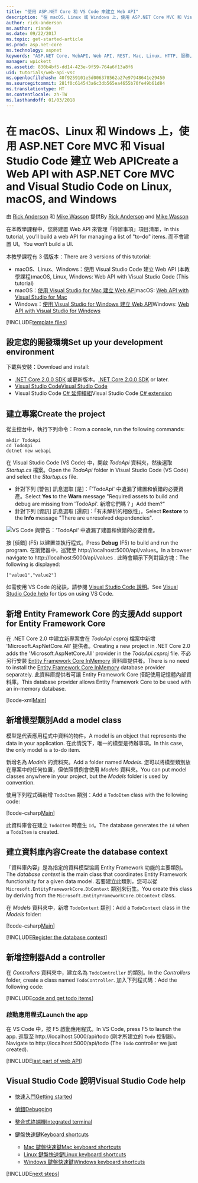 ```yaml
---
title: "使用 ASP.NET Core 和 VS Code 來建立 Web API"
description: "在 macOS、Linux 或 Windows 上，使用 ASP.NET Core MVC 和 Visual Studio Code 建置 Web API"
author: rick-anderson
ms.author: riande
ms.date: 09/22/2017
ms.topic: get-started-article
ms.prod: asp.net-core
ms.technology: aspnet
keywords: "ASP.NET Core, WebAPI, Web API, REST, Mac, Linux, HTTP, 服務, HTTP 服務, VS Code"
manager: wpickett
ms.assetid: 830b4bf5-dd14-423e-9f59-764a6f13a8f6
uid: tutorials/web-api-vsc
ms.openlocfilehash: 40f9259101e5d006378562a27e97948641e29450
ms.sourcegitcommit: 281f0c614543a6c3db565ea4655b70fe49b61d84
ms.translationtype: HT
ms.contentlocale: zh-TW
ms.lasthandoff: 01/03/2018
---
```

# <a name="create-a-web-api-with-aspnet-core-mvc-and-visual-studio-code-on-linux-macos-and-windows"></a><span data-ttu-id="cf6c0-104">在 macOS、Linux 和 Windows 上，使用 ASP.NET Core MVC 和 Visual Studio Code 建立 Web API</span><span class="sxs-lookup"><span data-stu-id="cf6c0-104">Create a Web API with ASP.NET Core MVC and Visual Studio Code on Linux, macOS, and Windows</span></span>

<span data-ttu-id="cf6c0-105">由 [Rick Anderson](https://twitter.com/RickAndMSFT) 和 [Mike Wasson](https://github.com/mikewasson) 提供</span><span class="sxs-lookup"><span data-stu-id="cf6c0-105">By [Rick Anderson](https://twitter.com/RickAndMSFT) and [Mike Wasson](https://github.com/mikewasson)</span></span>

<span data-ttu-id="cf6c0-106">在本教學課程中，您將建置 Web API 來管理「待辦事項」項目清單，</span><span class="sxs-lookup"><span data-stu-id="cf6c0-106">In this tutorial, you’ll build a web API for managing a list of "to-do" items.</span></span> <span data-ttu-id="cf6c0-107">而不會建置 UI。</span><span class="sxs-lookup"><span data-stu-id="cf6c0-107">You won’t build a UI.</span></span>

<span data-ttu-id="cf6c0-108">本教學課程有 3 個版本：</span><span class="sxs-lookup"><span data-stu-id="cf6c0-108">There are 3 versions of this tutorial:</span></span>

* <span data-ttu-id="cf6c0-109">macOS、Linux、Windows：使用 Visual Studio Code 建立 Web API (本教學課程)</span><span class="sxs-lookup"><span data-stu-id="cf6c0-109">macOS, Linux, Windows: Web API with Visual Studio Code (This tutorial)</span></span>
* <span data-ttu-id="cf6c0-110">macOS：[使用 Visual Studio for Mac 建立 Web API](xref:tutorials/first-web-api-mac)</span><span class="sxs-lookup"><span data-stu-id="cf6c0-110">macOS: [Web API with Visual Studio for Mac](xref:tutorials/first-web-api-mac)</span></span>
* <span data-ttu-id="cf6c0-111">Windows：[使用 Visual Studio for Windows 建立 Web API](xref:tutorials/first-web-api)</span><span class="sxs-lookup"><span data-stu-id="cf6c0-111">Windows: [Web API with Visual Studio for Windows](xref:tutorials/first-web-api)</span></span>

<!-- WARNING: The code AND images in this doc are used by uid: tutorials/web-api-vsc, tutorials/first-web-api-mac and tutorials/first-web-api. If you change any code/images in this tutorial, update uid: tutorials/web-api-vsc -->

[!INCLUDE[template files](../includes/webApi/intro.md)]

## <a name="set-up-your-development-environment"></a><span data-ttu-id="cf6c0-112">設定您的開發環境</span><span class="sxs-lookup"><span data-stu-id="cf6c0-112">Set up your development environment</span></span>

<span data-ttu-id="cf6c0-113">下載與安裝：</span><span class="sxs-lookup"><span data-stu-id="cf6c0-113">Download and install:</span></span>
- <span data-ttu-id="cf6c0-114">[.NET Core 2.0.0 SDK](https://www.microsoft.com/net/core) 或更新版本。</span><span class="sxs-lookup"><span data-stu-id="cf6c0-114">[.NET Core 2.0.0 SDK](https://www.microsoft.com/net/core) or later.</span></span>
- [<span data-ttu-id="cf6c0-115">Visual Studio Code</span><span class="sxs-lookup"><span data-stu-id="cf6c0-115">Visual Studio Code</span></span>](https://code.visualstudio.com)
- <span data-ttu-id="cf6c0-116">Visual Studio Code [C# 延伸模組](https://marketplace.visualstudio.com/items?itemName=ms-vscode.csharp)</span><span class="sxs-lookup"><span data-stu-id="cf6c0-116">Visual Studio Code [C# extension](https://marketplace.visualstudio.com/items?itemName=ms-vscode.csharp)</span></span>

## <a name="create-the-project"></a><span data-ttu-id="cf6c0-117">建立專案</span><span class="sxs-lookup"><span data-stu-id="cf6c0-117">Create the project</span></span>

<span data-ttu-id="cf6c0-118">從主控台中，執行下列命令：</span><span class="sxs-lookup"><span data-stu-id="cf6c0-118">From a console, run the following commands:</span></span>

```console
mkdir TodoApi
cd TodoApi
dotnet new webapi
```

<span data-ttu-id="cf6c0-119">在 Visual Studio Code (VS Code) 中，開啟 *TodoApi* 資料夾，然後選取 *Startup.cs* 檔案。</span><span class="sxs-lookup"><span data-stu-id="cf6c0-119">Open the *TodoApi* folder in Visual Studio Code (VS Code) and select the *Startup.cs* file.</span></span>

- <span data-ttu-id="cf6c0-120">針對下列 [警告] 訊息選取 [是]：「'TodoApi' 中遺漏了建置和偵錯的必要資產。</span><span class="sxs-lookup"><span data-stu-id="cf6c0-120">Select **Yes** to the **Warn** message "Required assets to build and debug are missing from 'TodoApi'.</span></span> <span data-ttu-id="cf6c0-121">新增它們嗎？」</span><span class="sxs-lookup"><span data-stu-id="cf6c0-121">Add them?"</span></span>
- <span data-ttu-id="cf6c0-122">針對下列 [資訊] 訊息選取 [還原]：「有未解析的相依性」。</span><span class="sxs-lookup"><span data-stu-id="cf6c0-122">Select **Restore** to the **Info** message "There are unresolved dependencies".</span></span>

<!-- uid: tutorials/first-mvc-app-xplat/start-mvc uses the pic below. If you change it, make sure it's consistent -->

![VS Code 與警告：'TodoApi' 中遺漏了建置和偵錯的必要資產。](web-api-vsc/_static/vsc_restore.png)

<span data-ttu-id="cf6c0-126">按 [偵錯] (F5) 以建置並執行程式。</span><span class="sxs-lookup"><span data-stu-id="cf6c0-126">Press **Debug** (F5) to build and run the program.</span></span> <span data-ttu-id="cf6c0-127">在瀏覽器中，巡覽至 http://localhost:5000/api/values。</span><span class="sxs-lookup"><span data-stu-id="cf6c0-127">In a browser navigate to http://localhost:5000/api/values .</span></span> <span data-ttu-id="cf6c0-128">此時會顯示下列對話方塊：</span><span class="sxs-lookup"><span data-stu-id="cf6c0-128">The following is displayed:</span></span>

`["value1","value2"]`

<span data-ttu-id="cf6c0-129">如需使用 VS Code 的祕訣，請參閱 [Visual Studio Code 說明](#visual-studio-code-help)。</span><span class="sxs-lookup"><span data-stu-id="cf6c0-129">See [Visual Studio Code help](#visual-studio-code-help) for tips on using VS Code.</span></span>

## <a name="add-support-for-entity-framework-core"></a><span data-ttu-id="cf6c0-130">新增 Entity Framework Core 的支援</span><span class="sxs-lookup"><span data-stu-id="cf6c0-130">Add support for Entity Framework Core</span></span>

<span data-ttu-id="cf6c0-131">在 .NET Core 2.0 中建立新專案會在 *TodoApi.csproj* 檔案中新增 'Microsoft.AspNetCore.All' 提供者。</span><span class="sxs-lookup"><span data-stu-id="cf6c0-131">Creating a new project in .NET Core 2.0 adds the 'Microsoft.AspNetCore.All' provider in the *TodoApi.csproj* file.</span></span> <span data-ttu-id="cf6c0-132">不必另行安裝 [Entity Framework Core InMemory](https://docs.microsoft.com/ef/core/providers/in-memory/) 資料庫提供者。</span><span class="sxs-lookup"><span data-stu-id="cf6c0-132">There is no need to install the [Entity Framework Core InMemory](https://docs.microsoft.com/ef/core/providers/in-memory/) database provider separately.</span></span> <span data-ttu-id="cf6c0-133">此資料庫提供者可讓 Entity Framework Core 搭配使用記憶體內部資料庫。</span><span class="sxs-lookup"><span data-stu-id="cf6c0-133">This database provider allows Entity Framework Core to be used with an in-memory database.</span></span>

[!code-xml[Main](web-api-vsc/sample/TodoApi/TodoApi.csproj?highlight=12)]

## <a name="add-a-model-class"></a><span data-ttu-id="cf6c0-134">新增模型類別</span><span class="sxs-lookup"><span data-stu-id="cf6c0-134">Add a model class</span></span>

<span data-ttu-id="cf6c0-135">模型是代表應用程式中資料的物件。</span><span class="sxs-lookup"><span data-stu-id="cf6c0-135">A model is an object that represents the data in your application.</span></span> <span data-ttu-id="cf6c0-136">在此情況下，唯一的模型是待辦事項。</span><span class="sxs-lookup"><span data-stu-id="cf6c0-136">In this case, the only model is a to-do item.</span></span>

<span data-ttu-id="cf6c0-137">新增名為 *Models* 的資料夾。</span><span class="sxs-lookup"><span data-stu-id="cf6c0-137">Add a folder named *Models*.</span></span> <span data-ttu-id="cf6c0-138">您可以將模型類別放在專案中的任何位置，但依照慣例會使用 *Models* 資料夾。</span><span class="sxs-lookup"><span data-stu-id="cf6c0-138">You can put model classes anywhere in your project, but the *Models* folder is used by convention.</span></span>

<span data-ttu-id="cf6c0-139">使用下列程式碼新增 `TodoItem` 類別：</span><span class="sxs-lookup"><span data-stu-id="cf6c0-139">Add a `TodoItem` class with the following code:</span></span>

[!code-csharp[Main](first-web-api/sample/TodoApi/Models/TodoItem.cs)]

<span data-ttu-id="cf6c0-140">此資料庫會在建立 `TodoItem` 時產生 `Id`。</span><span class="sxs-lookup"><span data-stu-id="cf6c0-140">The database generates the `Id` when a `TodoItem` is created.</span></span>

## <a name="create-the-database-context"></a><span data-ttu-id="cf6c0-141">建立資料庫內容</span><span class="sxs-lookup"><span data-stu-id="cf6c0-141">Create the database context</span></span>

<span data-ttu-id="cf6c0-142">「資料庫內容」是為指定的資料模型協調 Entity Framework 功能的主要類別。</span><span class="sxs-lookup"><span data-stu-id="cf6c0-142">The *database context* is the main class that coordinates Entity Framework functionality for a given data model.</span></span> <span data-ttu-id="cf6c0-143">若要建立此類別，您可以從 `Microsoft.EntityFrameworkCore.DbContext` 類別來衍生。</span><span class="sxs-lookup"><span data-stu-id="cf6c0-143">You create this class by deriving from the `Microsoft.EntityFrameworkCore.DbContext` class.</span></span>

<span data-ttu-id="cf6c0-144">在 *Models* 資料夾中，新增 `TodoContext` 類別：</span><span class="sxs-lookup"><span data-stu-id="cf6c0-144">Add a `TodoContext` class in the *Models* folder:</span></span>

[!code-csharp[Main](first-web-api/sample/TodoApi/Models/TodoContext.cs)]

[!INCLUDE[Register the database context](../includes/webApi/register_dbContext.md)]

## <a name="add-a-controller"></a><span data-ttu-id="cf6c0-145">新增控制器</span><span class="sxs-lookup"><span data-stu-id="cf6c0-145">Add a controller</span></span>

<span data-ttu-id="cf6c0-146">在 *Controllers* 資料夾中，建立名為 `TodoController` 的類別。</span><span class="sxs-lookup"><span data-stu-id="cf6c0-146">In the *Controllers* folder, create a class named `TodoController`.</span></span> <span data-ttu-id="cf6c0-147">加入下列程式碼：</span><span class="sxs-lookup"><span data-stu-id="cf6c0-147">Add the following code:</span></span>

[!INCLUDE[code and get todo items](../includes/webApi/getTodoItems.md)]

### <a name="launch-the-app"></a><span data-ttu-id="cf6c0-148">啟動應用程式</span><span class="sxs-lookup"><span data-stu-id="cf6c0-148">Launch the app</span></span>

<span data-ttu-id="cf6c0-149">在 VS Code 中，按 F5 啟動應用程式。</span><span class="sxs-lookup"><span data-stu-id="cf6c0-149">In VS Code, press F5 to launch the app.</span></span> <span data-ttu-id="cf6c0-150">巡覽至 http://localhost:5000/api/todo   (剛才所建立的 `Todo` 控制器)。</span><span class="sxs-lookup"><span data-stu-id="cf6c0-150">Navigate to  http://localhost:5000/api/todo   (The `Todo` controller we just created).</span></span>

[!INCLUDE[last part of web API](../includes/webApi/end.md)]

## <a name="visual-studio-code-help"></a><span data-ttu-id="cf6c0-151">Visual Studio Code 說明</span><span class="sxs-lookup"><span data-stu-id="cf6c0-151">Visual Studio Code help</span></span>

- [<span data-ttu-id="cf6c0-152">快速入門</span><span class="sxs-lookup"><span data-stu-id="cf6c0-152">Getting started</span></span>](https://code.visualstudio.com/docs)
- [<span data-ttu-id="cf6c0-153">偵錯</span><span class="sxs-lookup"><span data-stu-id="cf6c0-153">Debugging</span></span>](https://code.visualstudio.com/docs/editor/debugging)
- [<span data-ttu-id="cf6c0-154">整合式終端機</span><span class="sxs-lookup"><span data-stu-id="cf6c0-154">Integrated terminal</span></span>](https://code.visualstudio.com/docs/editor/integrated-terminal)
- [<span data-ttu-id="cf6c0-155">鍵盤快速鍵</span><span class="sxs-lookup"><span data-stu-id="cf6c0-155">Keyboard shortcuts</span></span>](https://code.visualstudio.com/docs/getstarted/keybindings#_keyboard-shortcuts-reference)

  - [<span data-ttu-id="cf6c0-156">Mac 鍵盤快速鍵</span><span class="sxs-lookup"><span data-stu-id="cf6c0-156">Mac keyboard shortcuts</span></span>](https://code.visualstudio.com/shortcuts/keyboard-shortcuts-macos.pdf)
  - [<span data-ttu-id="cf6c0-157">Linux 鍵盤快速鍵</span><span class="sxs-lookup"><span data-stu-id="cf6c0-157">Linux keyboard shortcuts</span></span>](https://code.visualstudio.com/shortcuts/keyboard-shortcuts-linux.pdf)
  - [<span data-ttu-id="cf6c0-158">Windows 鍵盤快速鍵</span><span class="sxs-lookup"><span data-stu-id="cf6c0-158">Windows keyboard shortcuts</span></span>](https://code.visualstudio.com/shortcuts/keyboard-shortcuts-windows.pdf)

[!INCLUDE[next steps](../includes/webApi/next.md)]


